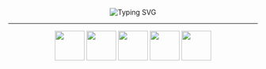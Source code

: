 <p align="center">
  <img src="https://readme-typing-svg.herokuapp.com?font=Fira+Code&weight=600&size=40&pause=3000&color=ff3898&vCenter=true&center=true&width=600&lines=Stelour" alt="Typing SVG" />
</p>

---

<p align="center">
  <img src="https://cdn.jsdelivr.net/gh/devicons/devicon/icons/python/python-original.svg" height="60" />
  <img src="https://cdn.jsdelivr.net/gh/devicons/devicon/icons/go/go-original.svg" height="60" />
  <img src="https://cdn.jsdelivr.net/gh/devicons/devicon/icons/flask/flask-original.svg" height="60" />
  <img src="https://cdn.jsdelivr.net/gh/devicons/devicon/icons/postgresql/postgresql-original.svg" height="60" />
  <img src="https://cdn.jsdelivr.net/gh/devicons/devicon/icons/linux/linux-original.svg" height="60" />
</p>
